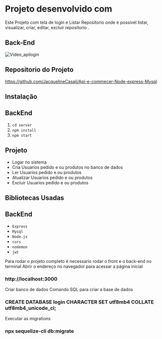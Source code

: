 # Projeto desenvolvido com

Este Projeto com tela de login e Listar Repositorio onde é possivel listar, visualizar, criar, editar, excluir repositorio .



<!-- ## Front-End
![Video_login](https://github.com/JacquelineCasali/Api-Login-Node-express-Mysql/assets/103325619/f2d88280-d76e-4d72-b26d-033e82c882a1) -->

## Back-End
![Video_apilogin](https://github.com/JacquelineCasali/Api-Login-Node-express-Mysql/assets/103325619/1c134f0c-ca3e-4c21-b75c-57144e820d9e)


## Repositorio do Projeto

https://github.com/JacquelineCasali/Api-e-commecer-Node-express-Mysql

## Instalação

<!-- ## FRONTEND

1. `cd login`
2. `npm install`
3. `npm start` -->

## BackEnd


1. `cd server`
2. `npm install`
3. `npm start`

## Projeto
- Logar no sistema
- Cria Usuarios pedido e ou produtos no banco de dados
- Ler Usuarios pedido e ou produtos
- Atualizar Usuarios pedido e ou produtos 
- Excluir Usuarios pedido e ou produtos


## Bibliotecas Usadas

<!-- ## FRONTEND
- `React.js`
- `styled-components` -->

## BackEnd

- `Express`
- `Mysql`
- `Node.js`
- `cors `
- `nodemon`
- `jwt`

Para rodar o projeto completo é necessario rodar o front e o back-end no terminal
Abrir o endereço no navegador para acessar a página inicial
### http://localhost:3000


Criar banco de dados
Comando SQL para criar a base de dados
### CREATE DATABASE login CHARACTER SET utf8mb4 COLLATE utf8mb4_unicode_ci;

Executar as migrations
### npx sequelize-cli db:migrate

